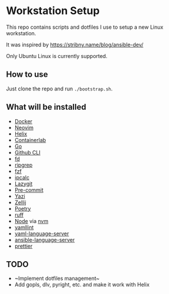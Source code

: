 # Workstation Setup

This repo contains scripts and dotfiles I use to setup a new Linux workstation.

It was inspired by https://stribny.name/blog/ansible-dev/

Only Ubuntu Linux is currently supported.

## How to use

Just clone the repo and run `./bootstrap.sh`.

## What will be installed

- [Docker](https://www.docker.com/)
- [Neovim](https://neovim.io/)
- [Helix](https://helix-editor.com/)
- [Containerlab](https://containerlab.dev/)
- [Go](https://go.dev/)
- [Github CLI](https://cli.github.com/)
- [fd](https://github.com/sharkdp/fd)
- [ripgrep](https://github.com/BurntSushi/ripgrep)
- [fzf](https://github.com/junegunn/fzf)
- [ipcalc](https://jodies.de/ipcalc)
- [Lazygit](https://github.com/jesseduffield/lazygit)
- [Pre-commit](https://pre-commit.com/)
- [Yazi](https://yazi-rs.github.io/)
- [Zellij](https://zellij.dev/)
- [Poetry](https://python-poetry.org/)
- [ruff](https://docs.astral.sh/ruff/)
- [Node](https://nodejs.org/) via [nvm](https://github.com/nvm-sh/nvm)
- [yamllint](https://github.com/adrienverge/yamllint)
- [yaml-language-server](https://github.com/redhat-developer/yaml-language-server)
- [ansible-language-server](https://github.com/ansible/vscode-ansible/blob/main/docs/als/README.md)
- [prettier](https://prettier.io/)

## TODO

- ~Implement dotfiles management~
- Add gopls, dlv, pyright, etc. and make it work with Helix
